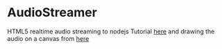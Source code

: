 AudioStreamer
=============

HTML5 realtime audio streaming to nodejs
Tutorial [here](http://blog.groupbuddies.com/posts/39-tutorial-html-audio-capture-streaming-to-node-js-no-browser-extension)
and drawing the audio on a canvas from [here](https://github.com/cwilso/Audio-Buffer-Draw/blob/master/js/audiodisplay.js)
